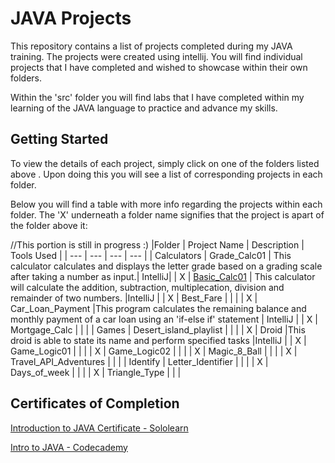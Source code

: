 # JAVA Projects
This repository contains a list of projects completed during my JAVA training. The projects were created using intellij. 
You will find individual projects that I have completed and wished to showcase within their own folders.

Within the 'src' folder you will find labs that I have completed within my learning of the JAVA language to practice and advance my skills.

## Getting Started 

To view the details of each project, simply click on one of the folders listed above . Upon doing this you will see a list of corresponding projects in each folder.

Below you will find a table with more info regarding the projects within each folder. The 'X' underneath a folder name signifies that the project is apart of the folder above it: 

//This portion is still in progress :) 
|Folder | Project Name | Description | Tools Used |
| --- | --- | --- | --- |
| Calculators | Grade_Calc01 | This calculator calculates and displays the letter grade based on a grading scale after taking a number as input.| IntelliJ|
| X | [Basic_Calc01](https://github.com/Kristenkj/Java_Projects/blob/main/Calculators/Basic_Calc01.java) | This calculator will calculate the addition, subtraction, multiplecation, division and remainder of two numbers. |IntelliJ |
| X | Best_Fare | | |
| X | Car_Loan_Payment |This program calculates the remaining balance and monthly payment of a car loan using an 'if-else if' statement | IntelliJ |
| X | Mortgage_Calc | | |
| Games | Desert_island_playlist | | |
| X | Droid |This droid is able to state its name and perform specified tasks |IntelliJ |
| X | Game_Logic01 | | |
| X | Game_Logic02 | | |
| X | Magic_8_Ball | | |
| X | Travel_API_Adventures | | |
| Identify | Letter_Identifier | | |
| X | Days_of_week | | |
| X | Triangle_Type | | |


## Certificates of Completion
[Introduction to JAVA Certificate - Sololearn](https://www.sololearn.com/certificates/CC-RAYB331G)

[Intro to JAVA - Codecademy](https://www.codecademy.com/profiles/Kristenkjj/certificates/8149b07e106bb4b49aad31a6432bf648)
